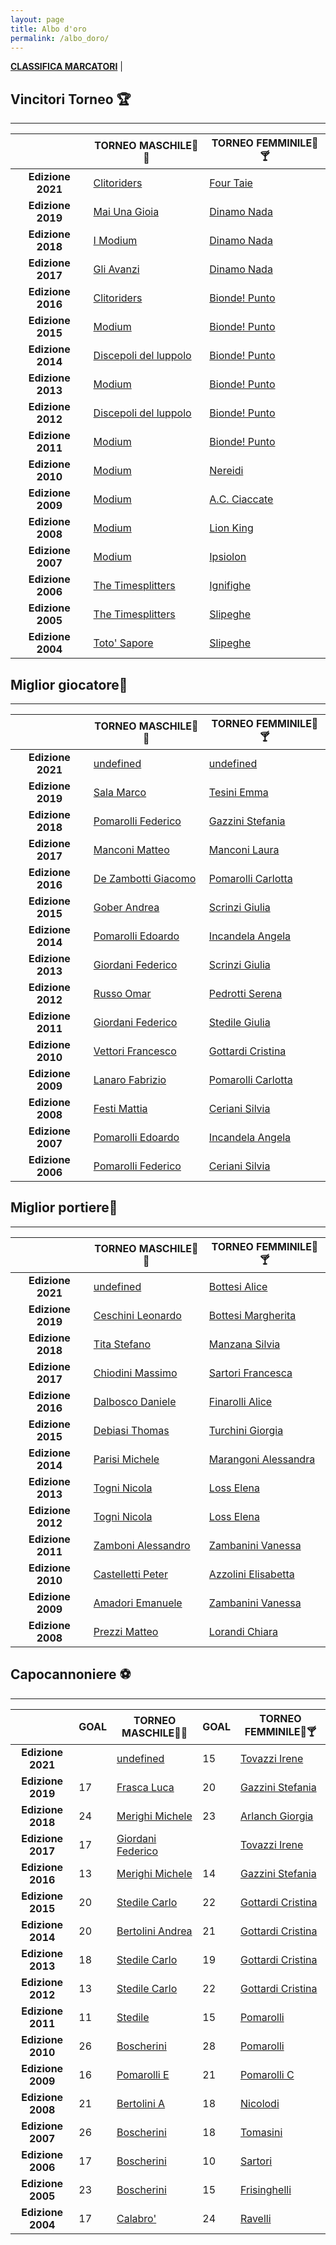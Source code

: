 ```yaml
---
layout: page
title: Albo d'oro
permalink: /albo_doro/
---
```


[**CLASSIFICA MARCATORI**](/albo_doro/goleador) |

## Vincitori Torneo 🏆

-------

|                   | TORNEO MASCHILE🤴🍻                                     |                                   TORNEO FEMMINILE👸🍸 |
|:-----------------:|---------------------------------------------------------|-----------------------------------------|
| **Edizione 2021** | [Clitoriders](/squadra/clitoriders)                     | [Four Taie](/squadra/four_taie)         |
| **Edizione 2019** | [Mai Una Gioia](/squadra/mai_una_gioia)                 | [Dinamo Nada](/squadra/dinamo_nada)     |
| **Edizione 2018** | [I Modium](/squadra/modium)                             | [Dinamo Nada](/squadra/dinamo_nada)     |
| **Edizione 2017** | [Gli Avanzi](/squadra/avanzi)                           | [Dinamo Nada](/squadra/dinamo_nada)     |
| **Edizione 2016** | [Clitoriders](/squadra/clitoriders)                     | [Bionde! Punto](/squadra/bionde_punto)  |
| **Edizione 2015** | [Modium](/squadra/modium)                               | [Bionde! Punto](/squadra/bionde_punto)  |
| **Edizione 2014** | [Discepoli del luppolo](/squadra/discepoli_del_luppolo) | [Bionde! Punto](/squadra/bionde_punto)  |
| **Edizione 2013** | [Modium](/squadra/modium)                               | [Bionde! Punto](/squadra/bionde_punto)  |
| **Edizione 2012** | [Discepoli del luppolo](/squadra/discepoli_del_luppolo) | [Bionde! Punto](/squadra/bionde_punto)  |
| **Edizione 2011** | [Modium](/squadra/modium)                               | [Bionde! Punto](/squadra/bionde_punto/) |
| **Edizione 2010** | [Modium](/squadra/modium)                               | [Nereidi](/squadra/nereidi)             |
| **Edizione 2009** | [Modium](/squadra/modium)                               | [A.C. Ciaccate](/squadra/acciaccate/)   |
| **Edizione 2008** | [Modium](/squadra/modium)                               | [Lion King](/squadra/lion_king)         |
| **Edizione 2007** | [Modium](/squadra/modium)                               | [Ipsiolon](/squadra/ipsilon/)           |
| **Edizione 2006** | [The Timesplitters](/squadra/timesplitters)             | [Ignifighe](/squadra/ignifighe)         |
| **Edizione 2005** | [The Timesplitters](/squadra/timesplitters)             | [Slipeghe](/squadra/slipeghe)           |
| **Edizione 2004** | [Toto' Sapore](/squadra/toto_sapore)                    | [Slipeghe](/squadra/slipeghe)           |

## Miglior giocatore🥇

-------

|                   | TORNEO MASCHILE🤴🍻                                  | TORNEO FEMMINILE👸🍸                                |
|:-----------------:|------------------------------------------------------|-----------------------------------------------------|
| **Edizione 2021** | [undefined](/giocatore/)                             | [undefined](/giocatore/)                            |
| **Edizione 2019** | [Sala Marco](/giocatore/sala_marco)                  | [Tesini Emma](/giocatore/tesini_emma)               |
| **Edizione 2018** | [Pomarolli Federico](/giocatore/pomarolli_federico)  | [Gazzini Stefania](/giocatore/gazzini_stefania)     |
| **Edizione 2017** | [Manconi Matteo](/giocatore/manconi_matteo)          | [Manconi Laura](/giocatore/manconi_laura)           |
| **Edizione 2016** | [De Zambotti Giacomo](/giocatore/dezambotti_giacomo) | [Pomarolli Carlotta](/giocatore/pomarolli_carlotta) |
| **Edizione 2015** | [Gober Andrea](/giocatore/gober_andrea)              | [Scrinzi Giulia](/giocatore/scrinzi_giulia)         |
| **Edizione 2014** | [Pomarolli Edoardo](/giocatore/pomarolli_edoardo)    | [Incandela Angela](/giocatore/incandela_angela)     |
| **Edizione 2013** | [Giordani Federico](/giocatore/giordani_federico)    | [Scrinzi Giulia](/giocatore/scrinzi_giulia)         |
| **Edizione 2012** | [Russo Omar](/giocatore/russo_omar)                  | [Pedrotti Serena](/giocatore/pedrotti_serena)       |
| **Edizione 2011** | [Giordani Federico](/giocatore/giordani_federico)    | [Stedile Giulia](/giocatore/stedile_giulia)         |
| **Edizione 2010** | [Vettori Francesco](/giocatore/vettori_francesco)    | [Gottardi Cristina](/giocatore/gottardi_cristina)   |
| **Edizione 2009** | [Lanaro Fabrizio](/giocatore/lanaro_fabrizio)        | [Pomarolli Carlotta](/giocatore/pomarolli_carlotta) |
| **Edizione 2008** | [Festi Mattia](/giocatore/festi_mattia)              | [Ceriani Silvia](/giocatore/ceriani_silvia)         |
| **Edizione 2007** | [Pomarolli Edoardo](/giocatore/pomarolli_edoardo)    | [Incandela Angela](/giocatore/incandela_angela)     |
| **Edizione 2006** | [Pomarolli Federico](/giocatore/pomarolli_federico)  | [Ceriani Silvia](/giocatore/ceriani_silvia)         |

## Miglior portiere🧤

-------

|                    |TORNEO MASCHILE🤴🍻| TORNEO FEMMINILE👸🍸                                    |
|:------------------:|-----------------|---------------------------------------------------------|
| **Edizione 2021**  | [undefined](/giocatore/)| [Bottesi Alice](/giocatore/bottesi_alice)               |
| **Edizione 2019**  | [Ceschini Leonardo](/giocatore/ceschini_leonardo)| [Bottesi Margherita](/giocatore/bottesi_margherita)     |
| **Edizione 2018**  | [Tita Stefano](/giocatore/tita_stefano)| [Manzana Silvia](/giocatore/manzana_silvia)             |
| **Edizione 2017**  | [Chiodini Massimo](/giocatore/chiodini_massimo)| [Sartori Francesca](/giocatore/sartori_francesca)       |
| **Edizione 2016**  | [Dalbosco Daniele](/giocatore/dalbosco_daniele)| [Finarolli Alice](/giocatore/finarolli_alice)           |
| **Edizione 2015**  | [Debiasi Thomas](/giocatore/debiasi_thomas)| [Turchini Giorgia](/giocatore/turchini_giorgia)         |
| **Edizione 2014**  | [Parisi Michele](/giocatore/parisi_michele)| [Marangoni Alessandra](/giocatore/marangoni_alessandra) |
| **Edizione 2013**  | [Togni Nicola](/giocatore/togni_nicola)| [Loss Elena](/giocatore/loss_elena)                     |
| **Edizione 2012**  | [Togni Nicola](/giocatore/togni_nicola)| [Loss Elena](/giocatore/loss_elena)                     |
| **Edizione 2011**  | [Zamboni Alessandro](/giocatore/zamboni_alessandro)| [Zambanini Vanessa](/giocatore/dinamozambanini_vanessa) |
| **Edizione 2010**  | [Castelletti Peter](/giocatore/castelletti_peter)| [Azzolini Elisabetta](/giocatore/azzolini_elisabetta)   |
| **Edizione 2009**  | [Amadori Emanuele](/giocatore/amadori_emanuele)| [Zambanini Vanessa](/giocatore/zambanini_vanessa)       |
| **Edizione 2008**  | [Prezzi Matteo](/giocatore/prezzi_matteo)| [Lorandi Chiara](/giocatore/lorandi_chiara)             |

## Capocannoniere ⚽

-------

|              | GOAL             | TORNEO MASCHILE🤴🍻                               | GOAL | TORNEO FEMMINILE👸🍸                              |
|:----------------:|------------------|---------------------------------------------------|------|---------------------------------------------------|
|**Edizione 2021** |                  | [undefined](/giocatore/clitoriders)               | 15   | [Tovazzi Irene](/giocatore/tovazzi_irene/)          |
|**Edizione 2019** | 17               | [Frasca Luca](/giocatore/frasca_luca)             | 20   | [Gazzini Stefania](/giocatore/gazzini_stefania/)  |
|**Edizione 2018** | 24               | [Merighi Michele](/giocatore/merighi_michele)     | 23   | [Arlanch Giorgia](/giocatore/arlanch_giorgia/)    |
|**Edizione 2017** | 17               | [Giordani Federico](/giocatore/giordani_federico) |      | [Tovazzi Irene](/giocatore/tovazzi_irene/)        |
|**Edizione 2016** | 13               | [Merighi Michele](/giocatore/merighi_michele)     | 14   | [Gazzini Stefania](/giocatore/gazzini_stefania)   |
|**Edizione 2015** | 20               | [Stedile Carlo](/giocatore/stedile_carlo)         | 22   | [Gottardi Cristina](/giocatore/gottardi_cristina) |
|**Edizione 2014** | 20               | [Bertolini Andrea](/giocatore/bertolini_andrea)   | 21   | [Gottardi Cristina](/giocatore/gottardi_cristina) |
|**Edizione 2013** | 18               | [Stedile Carlo](/giocatore/stedile_carlo)         | 19   | [Gottardi Cristina](/giocatore/gottardi_cristina) |
|**Edizione 2012** | 13               | [Stedile Carlo](/giocatore/stedile_carlo)         | 22   | [Gottardi Cristina](/giocatore/gottardi_cristina) |
|**Edizione 2011** | 11               | [Stedile](/giocatore/)                            | 15   | [Pomarolli](/giocatore/)                          |
|**Edizione 2010** | 26               | [Boscherini](/giocatore/)                         | 28   | [Pomarolli](/giocatore/)                          |
|**Edizione 2009** | 16               | [Pomarolli E](/giocatore/)                        | 21   | [Pomarolli C](/giocatore/)                        |
|**Edizione 2008** | 21               | [Bertolini A](/giocatore/)                        | 18   | [Nicolodi](/giocatore/)                           |
|**Edizione 2007** | 26               | [Boscherini](/giocatore/)                         | 18   | [Tomasini](/giocatore/)                           |
|**Edizione 2006** | 17               | [Boscherini](/giocatore/)                         | 10   | [Sartori](/giocatore/)                            |
|**Edizione 2005** | 23               | [Boscherini](/giocatore/)                         | 15   | [Frisinghelli](/giocatore/)                       |
|**Edizione 2004** | 17               | [Calabro'](/giocatore/)                           | 24   | [Ravelli](/giocatore/)                            |
